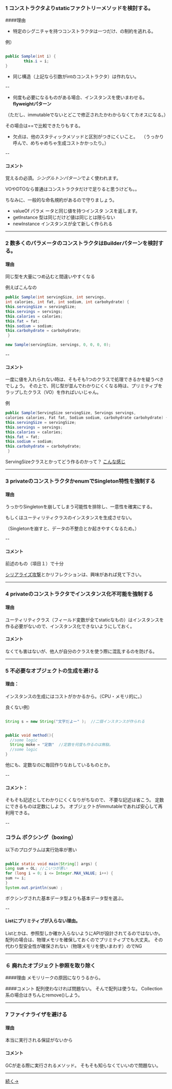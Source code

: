 
### 1 コンストラクタよりstaticファクトリーメソッドを検討する。

####理由
- 特定のシグニチャを持つコンストラクタは一つだけ、の制約を逃れる。

例）

```java

public Sample(int i) {
		this.i = i;
}

```

- 同じ構造（上記なら引数がintのコンストラクタ）は作れない。

--

- 何度も必要になるものがある場合、インスタンスを使いまわせる。**flyweightパターン**

（ただし、immutableでないとどこで修正されたかわからなくてカオスになる。）

その場合は==で比較できたりもする。

- 欠点は、他のスタティックメソッドと区別がつきにくいこと。
　（うっかり呼んで、めちゃめちゃ生成コストかかったり。）

--

#### コメント
覚えるの必須。*シングルトンパターン*でよく使われます。

VOやDTOなら普通はコンストラクタだけで足りると思うけども。。

ちなみに、一般的な命名規約があるので守りましょう。

- valueOf パラメ ータと同じ値を持つインスタ ンスを返します。 
- getlnstance 型は同じだけど値は同じとは限らない
- newlnstance インスタンスが全て新しく作られる


---

### 2 数多くのパラメータのコンストラクタはBuilderパターンを検討する。

#### 理由
同じ型を大量につめ込むと間違いやすくなる

例えばこんなの

```java
public Sample(int servingSize, int servings, 
int calories, int fat, int sodium, int carbohydrate) { 
this.servingSize = servingSize;
this.servings = servings; 
this.calories = calories; 
this.fat = fat;
this.sodium = sodium; 
this.carbohydrate = carbohydrate;
 }

new Sample(servingSize, servings, 0, 0, 0, 0); 


```

--

#### コメント
一度に値を入れられない時は、そもそも1つのクラスで処理できるかを疑うべきでしょう。
その上で、同じ型が並んでわかりにくくなる時は、プリミティブをラップしたクラス（VO）を作ればいいじゃん。

例
```java
public Sample(ServingSize servingSize, Servings servings, 
calories calories, Fat fat, Sodium sodium, carbohydrate carbohydrate) { 
this.servingSize = servingSize;
this.servings = servings; 
this.calories = calories; 
this.fat = fat;
this.sodium = sodium; 
this.carbohydrate = carbohydrate;
 }

```

ServingSizeクラスとかってどう作るのかって？
[こんな感じ](https://github.com/uryyyyyyy/primeChecker/blob/master/src/com/example/vo/PositiveInt.java)


---

### 3 privateのコンストラクタかenumでSingleton特性を強制する

#### 理由
うっかりSingletonを崩してしまう可能性を排除し、一意性を確実にする。

もしくはユーティリティクラスのインスタンスを生成させない。

（Singletonを崩すと、データの不整合とか起きやすくなるため。）

--

#### コメント
前述のもの（項目１）で十分

[シリアライズ攻撃](https://www.jpcert.or.jp/java-rules/ser04-j.html)とかリフレクションは、興味があれば見て下さい。

---


### 4 privateのコンストラクタでインスタンス化不可能を強制する

#### 理由
ユーティリティクラス（フィールド変数が全てstaticなもの）はインスタンスを作る必要がないので、インスタンス化できないようにしておく。

#### コメント 
なくても害はないが、他人が自分のクラスを使う際に混乱するのを防げる。


---

### 5 不必要なオブジェク卜の生成を避ける

#### 理由：
インスタンスの生成にはコストがかかるから。（CPU・メモリ的に。）

良くない例）

```java

String s = new String("文字だよー" );  //二個インスタンスが作られる


public void method(){
  //some logic
  String moke = "定数"  //定数を何度も作るのは無駄。
  //some logic
}


```

他にも、定数なのに毎回作りなおしているものとか。


--

#### コメント：
そもそも記述としてわかりにくくなりがちなので、
不要な記述は省こう。
定数にできるものは定数にしよう。
オブジェクトがimmutableであれば安心して再利用できる。


--

### コラム ボクシング（boxing）

以下のプログラムは実行効率が悪い

```java

public static void main(String[] args) { 
Long sum = OL; //こいつが悪い
for (long i = 0; i <= Integer.MAX_VALUE; i++) { 
sum += i; 
} 
System.out.println(sum) ; 

```

ボクシングされた基本データ型よりも基本データ型を選ぶ。

--

#### Listにプリミティブが入らない理由。
Listとかは、参照型しか確か入らないようにAPIが設計されてるのではないか。
配列の場合は、物理メモリを確保しておくのでプリミティブでも大丈夫。
その代わり型安全性が確保されない（物理メモリを使いまわす）のでNG

---


### ６ 廃れたオブジェク卜参照を取り除く

####理由
メモリリークの原因になりうるから。

####コメント
配列使わなければ問題ない。
そんで配列は使うな。
Collection系の場合はきちんとremove()しよう。

---

### 7 ファイナライザを避ける
#### 理由
本当に実行される保証がないから
#### コメント
GCが走る際に実行されるメソッド。
そもそも知らなくていいので問題ない。


---

[続く→](chapter3.html)